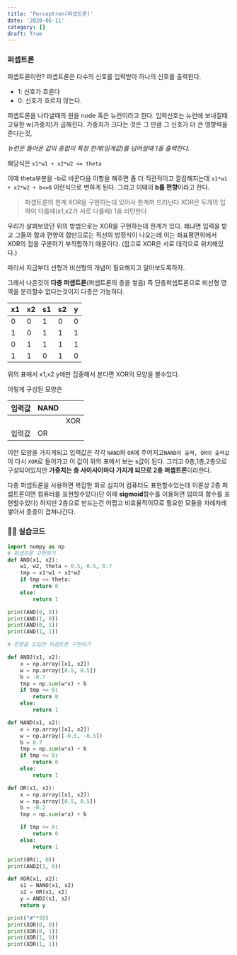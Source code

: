 ```yaml
---
title: 'Perceptron(퍼셉트론)'
date: '2020-06-11'
category: []
draft: True
---
```


### 퍼셉트론

퍼셉트론이란? 퍼셉트론은 다수의 신호를 입력받아 하나의 신호를 출력한다.

-   1: 신호가 흐른다
-   0: 신호가 흐르지 않는다.

퍼셉트론을 나타낼때의 원을 node 혹은 뉴런이라고 한다. 입력신호는 뉴런에 보내질때 고유한 w(가중치)가 곱해진다. 가중치가 크다는 것은 그 만큼 그 신호가 더 큰 영향력을 준다는것,

_뉴런은 들어온 값의 총합이 특정 한계(임계값)를 넘어설때 1을 출력한다._

해당식은 `x1*w1 + x2*w2 <= theta`

이때 theta부분을 -b로 바꾼다음 이항을 해주면 좀 더 직관적이고 깔끔해지는데
`x1*w1 + x2*w2 + b<=0` 이런식으로 변하게 된다. 그리고 이때의 **b를 편향**이라고 한다.

> 퍼셉트론의 한계
> XOR을 구현하는데 있어서 한계까 드러난다
> XOR은 두개의 입력이 다를때(x1,x2가 서로 다를때) 1을 리턴한다

우리가 살펴보았던 위의 방법으로는 XOR을 구현하는데 한계가 있다. 왜냐면 입력을 받고 그들의 합과 편향의 합만으로는 직선의 방정식이 나오는데
이는 좌표평면위에서 XOR의 점을 구분하기 부적합하기 때문이다. (참고로 XOR은 서로 대각으로 위치해있다.)

따라서 지금부터 선형과 비선형의 개념이 필요해지고 알아보도록하자.

그래서 나온것이 **다층 퍼셉트론**(퍼셉트론의 층을 쌓음)
즉 단층퍼셉트론으로 비선형 영역을 분리할수 없다는것이지 다층은 가능하다.

| x1  | x2  | s1  | s2  | y   |
| --- | --- | --- | --- | --- |
| 0   | 0   | 1   | 0   | 0   |
| 1   | 0   | 1   | 1   | 1   |
| 0   | 1   | 1   | 1   | 1   |
| 1   | 1   | 0   | 1   | 0   |

위의 표에서 x1,x2 y에만 집중해서 본다면 XOR의 모양을 볼수있다.

이렇게 구성된 모양은

| 입력값 | NAND |     |
| ------ | ---- | --- |
|        |      | XOR |
| 입력값 | OR   |     |

이런 모양을 가지게되고 입력값은 각각 `NAND`와 `OR`에 주어지고`NAND의 출력, OR의 출력값`이 다시 `XOR`로 들어가고 이 값이 위의 표에서 보는 s값이 된다.
그리고 0층,1층,2층으로 구성되어있지만 **가중치는 층 사이사이마다 가지게 되므로 2층 퍼셉트론**이라한다.

다층 퍼셉트론을 사용하면 복잡한 회로 심지어 컴퓨터도 표현할수있는데 이론상 2층 퍼셉트론이면 컴퓨터를 표현할수있다(단 이때 **sigmoid**함수를 이용하면 임의의 함수를 표현할수있다) 하지만 2층으로 만드는건 어렵고 비효율적이므로 필요한 모듈을 차례차례 쌓아서 층층이 겹쳐나간다.

### 👨‍💻 실습코드

```python
import numpy as np
# 퍼셉트론 구현하기
def AND(x1, x2):
    w1, w2, theta = 0.5, 0.5, 0.7
    tmp = x1*w1 + x2*w2
    if tmp <= theta:
        return 0
    else:
        return 1

print(AND(0, 0))
print(AND(1, 0))
print(AND(0, 1))
print(AND(1, 1))

# 편향을 도입한 퍼셉트론 구현하기

def AND2(x1, x2):
    x = np.array([x1, x2])
    w = np.array([0.5, 0.5])
    b = -0.7
    tmp = np.sum(w*x) + b
    if tmp <= 0:
        return 0
    else:
        return 1

def NAND(x1, x2):
    x = np.array([x1, x2])
    w = np.array([-0.5, -0.5])
    b = 0.7
    tmp = np.sum(w*x) + b
    if tmp <= 0:
        return 0
    else:
        return 1

def OR(x1, x2):
    x = np.array([x1, x2])
    w = np.array([0.5, 0.5])
    b = -0.2
    tmp = np.sum(w*x) + b

    if tmp <= 0:
        return 0
    else:
        return 1

print(OR(1, 0))
print(AND2(1, 0))

def XOR(x1, x2):
    s1 = NAND(x1, x2)
    s2 = OR(x1, x2)
    y = AND2(s1, s2)
    return y

print("#"*50)
print(XOR(0, 0))
print(XOR(0, 1))
print(XOR(1, 0))
print(XOR(1, 1))

```
